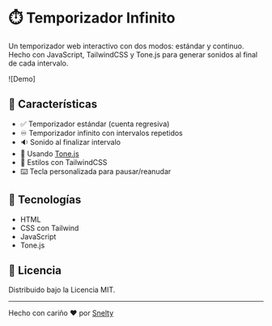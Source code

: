 # ⏱️ Temporizador Infinito

Un temporizador web interactivo con dos modos: estándar y continuo. Hecho con JavaScript, TailwindCSS y Tone.js para generar sonidos al final de cada intervalo.

![Demo]

## 🚀 Características

- ✅ Temporizador estándar (cuenta regresiva)
- ♾️ Temporizador infinito con intervalos repetidos
- 🔉 Sonido al finalizar intervalo
- 🎹 Usando [Tone.js](https://tonejs.github.io/)
- 💅 Estilos con TailwindCSS
- ⌨️ Tecla personalizada para pausar/reanudar

## 🔧 Tecnologías

- HTML
- CSS con Tailwind
- JavaScript
- Tone.js

## 📄 Licencia

Distribuido bajo la Licencia MIT.

---

Hecho con cariño ♥ por [Snelty](https://github.com/Snelty)
